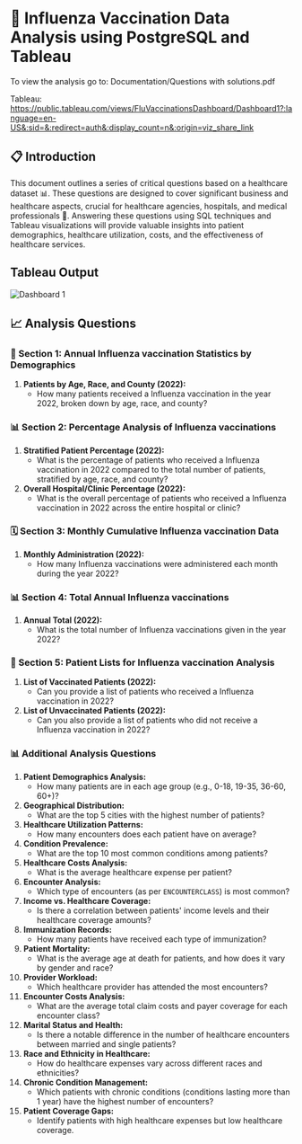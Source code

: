 # 🏥 Influenza Vaccination Data Analysis using PostgreSQL and Tableau
To view the analysis go to: Documentation/Questions with solutions.pdf

Tableau: https://public.tableau.com/views/FluVaccinationsDashboard/Dashboard1?:language=en-US&:sid=&:redirect=auth&:display_count=n&:origin=viz_share_link

## 📋 Introduction

This document outlines a series of critical questions based on a healthcare dataset 📊. These questions are designed to cover significant business and healthcare aspects, crucial for healthcare agencies, hospitals, and medical professionals 💉. Answering these questions using SQL techniques and Tableau visualizations will provide valuable insights into patient demographics, healthcare utilization, costs, and the effectiveness of healthcare services.

## Tableau Output
![Dashboard 1](https://github.com/user-attachments/assets/6b986991-aded-4618-a4ad-1eb050c1239a)

## 📈 Analysis Questions

### 📆 Section 1: Annual Influenza vaccination Statistics by Demographics
1. **Patients by Age, Race, and County (2022):** 
   - How many patients received a Influenza vaccination in the year 2022, broken down by age, race, and county?

### 📊 Section 2: Percentage Analysis of Influenza vaccinations
1. **Stratified Patient Percentage (2022):**
   - What is the percentage of patients who received a Influenza vaccination in 2022 compared to the total number of patients, stratified by age, race, and county?
2. **Overall Hospital/Clinic Percentage (2022):**
   - What is the overall percentage of patients who received a Influenza vaccination in 2022 across the entire hospital or clinic?

### 🗓️ Section 3: Monthly Cumulative Influenza vaccination Data
1. **Monthly Administration (2022):**
   - How many Influenza vaccinations were administered each month during the year 2022?

### 📊 Section 4: Total Annual Influenza vaccinations
1. **Annual Total (2022):**
   - What is the total number of Influenza vaccinations given in the year 2022?

### 📝 Section 5: Patient Lists for Influenza vaccination Analysis
1. **List of Vaccinated Patients (2022):**
   - Can you provide a list of patients who received a Influenza vaccination in 2022?
2. **List of Unvaccinated Patients (2022):**
   - Can you also provide a list of patients who did not receive a Influenza vaccination in 2022?

### 📊 Additional Analysis Questions

1. **Patient Demographics Analysis:** 
   - How many patients are in each age group (e.g., 0-18, 19-35, 36-60, 60+)?
2. **Geographical Distribution:** 
   - What are the top 5 cities with the highest number of patients?
3. **Healthcare Utilization Patterns:** 
   - How many encounters does each patient have on average?
4. **Condition Prevalence:** 
   - What are the top 10 most common conditions among patients?
5. **Healthcare Costs Analysis:** 
   - What is the average healthcare expense per patient?
6. **Encounter Analysis:** 
   - Which type of encounters (as per `ENCOUNTERCLASS`) is most common?
7. **Income vs. Healthcare Coverage:** 
   - Is there a correlation between patients' income levels and their healthcare coverage amounts?
8. **Immunization Records:** 
   - How many patients have received each type of immunization?
9. **Patient Mortality:** 
   - What is the average age at death for patients, and how does it vary by gender and race?
10. **Provider Workload:** 
    - Which healthcare provider has attended the most encounters?
11. **Encounter Costs Analysis:** 
    - What are the average total claim costs and payer coverage for each encounter class?
12. **Marital Status and Health:** 
    - Is there a notable difference in the number of healthcare encounters between married and single patients?
13. **Race and Ethnicity in Healthcare:** 
    - How do healthcare expenses vary across different races and ethnicities?
14. **Chronic Condition Management:** 
    - Which patients with chronic conditions (conditions lasting more than 1 year) have the highest number of encounters?
15. **Patient Coverage Gaps:** 
    - Identify patients with high healthcare expenses but low healthcare coverage.
